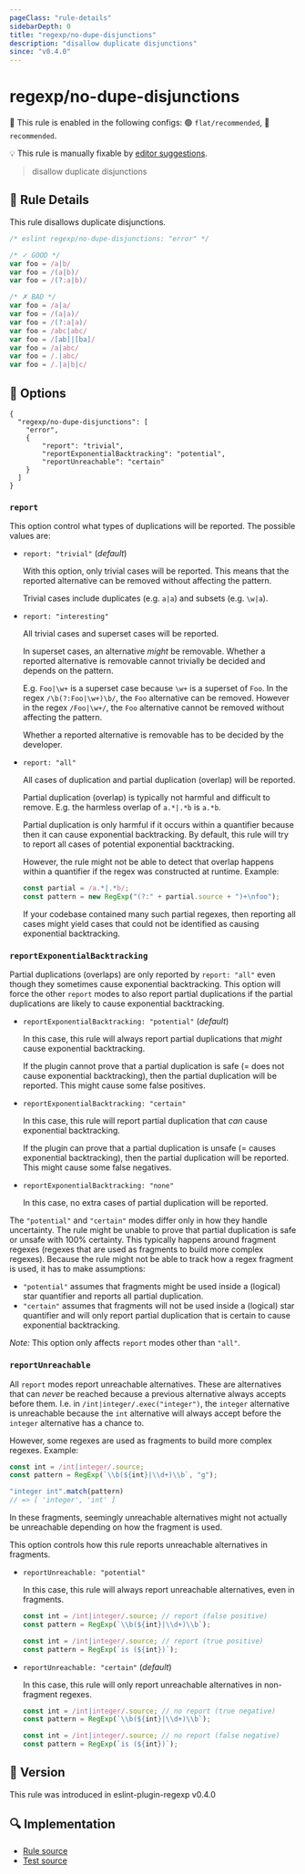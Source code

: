 ```yaml
---
pageClass: "rule-details"
sidebarDepth: 0
title: "regexp/no-dupe-disjunctions"
description: "disallow duplicate disjunctions"
since: "v0.4.0"
---
```

# regexp/no-dupe-disjunctions

💼 This rule is enabled in the following configs: 🟢 `flat/recommended`, 🔵 `recommended`.

💡 This rule is manually fixable by [editor suggestions](https://eslint.org/docs/latest/use/core-concepts#rule-suggestions).

<!-- end auto-generated rule header -->

> disallow duplicate disjunctions

## :book: Rule Details

This rule disallows duplicate disjunctions.

<eslint-code-block>

```js
/* eslint regexp/no-dupe-disjunctions: "error" */

/* ✓ GOOD */
var foo = /a|b/
var foo = /(a|b)/
var foo = /(?:a|b)/

/* ✗ BAD */
var foo = /a|a/
var foo = /(a|a)/
var foo = /(?:a|a)/
var foo = /abc|abc/
var foo = /[ab]|[ba]/
var foo = /a|abc/
var foo = /.|abc/
var foo = /.|a|b|c/
```

</eslint-code-block>

## :wrench: Options

```json5
{
  "regexp/no-dupe-disjunctions": [
    "error",
    {
        "report": "trivial",
        "reportExponentialBacktracking": "potential",
        "reportUnreachable": "certain"
    }
  ]
}
```

### `report`

This option control what types of duplications will be reported. The possible values are:

- `report: "trivial"` (_default_)

  With this option, only trivial cases will be reported. This means that the reported alternative can be removed without affecting the pattern.

  Trivial cases include duplicates (e.g. `a|a`) and subsets (e.g. `\w|a`).

- `report: "interesting"`

  All trivial cases and superset cases will be reported.

  In superset cases, an alternative _might_ be removable. Whether a reported alternative is removable cannot trivially be decided and depends on the pattern.

  E.g. `Foo|\w+` is a superset case because `\w+` is a superset of `Foo`. In the regex `/\b(?:Foo|\w+)\b/`, the `Foo` alternative can be removed. However in the regex `/Foo|\w+/`, the `Foo` alternative cannot be removed without affecting the pattern.

  Whether a reported alternative is removable has to be decided by the developer.

- `report: "all"`

  All cases of duplication and partial duplication (overlap) will be reported.

  Partial duplication (overlap) is typically not harmful and difficult to remove. E.g. the harmless overlap of `a.*|.*b` is `a.*b`.

  Partial duplication is only harmful if it occurs within a quantifier because then it can cause exponential backtracking. By default, this rule will try to report all cases of potential exponential backtracking.

  However, the rule might not be able to detect that overlap happens within a quantifier if the regex was constructed at runtime. Example:

  ```javascript
  const partial = /a.*|.*b/;
  const pattern = new RegExp("(?:" + partial.source + ")+\nfoo");
  ```

  If your codebase contained many such partial regexes, then reporting all cases might yield cases that could not be identified as causing exponential backtracking.

### `reportExponentialBacktracking`

Partial duplications (overlaps) are only reported by `report: "all"` even though they sometimes cause exponential backtracking. This option will force the other `report` modes to also report partial duplications if the partial duplications are likely to cause exponential backtracking.

- `reportExponentialBacktracking: "potential"` (_default_)

  In this case, this rule will always report partial duplications that _might_ cause exponential backtracking.

  If the plugin cannot prove that a partial duplication is safe (= does not cause exponential backtracking), then the partial duplication will be reported. This might cause some false positives.

- `reportExponentialBacktracking: "certain"`

  In this case, this rule will report partial duplication that _can_ cause exponential backtracking.

  If the plugin can prove that a partial duplication is unsafe (= causes exponential backtracking), then the partial duplication will be reported. This might cause some false negatives.

- `reportExponentialBacktracking: "none"`

  In this case, no extra cases of partial duplication will be reported.

The `"potential"` and `"certain"` modes differ only in how they handle uncertainty. The rule might be unable to prove that partial duplication is safe or unsafe with 100% certainty. This typically happens around fragment regexes (regexes that are used as fragments to build more complex regexes). Because the rule might not be able to track how a regex fragment is used, it has to make assumptions:

- `"potential"` assumes that fragments might be used inside a (logical) star quantifier and reports all partial duplication.
- `"certain"` assumes that fragments will not be used inside a (logical) star quantifier and will only report partial duplication that is certain to cause exponential backtracking.

_Note:_ This option only affects `report` modes other than `"all"`.

### `reportUnreachable`

All `report` modes report unreachable alternatives. These are alternatives that can _never_ be reached because a previous alternative always accepts before them. I.e. in `/int|integer/.exec("integer")`, the `integer` alternative is unreachable because the `int` alternative will always accept before the `integer` alternative has a chance to.

However, some regexes are used as fragments to build more complex regexes. Example:

```js
const int = /int|integer/.source;
const pattern = RegExp(`\\b(${int}|\\d+)\\b`, "g");

"integer int".match(pattern)
// => [ 'integer', 'int' ]
```

In these fragments, seemingly unreachable alternatives might not actually be unreachable depending on how the fragment is used.

This option controls how this rule reports unreachable alternatives in fragments.

- `reportUnreachable: "potential"`

  In this case, this rule will always report unreachable alternatives, even in fragments.

  ```js
  const int = /int|integer/.source; // report (false positive)
  const pattern = RegExp(`\\b(${int}|\\d+)\\b`);
  ```

  ```js
  const int = /int|integer/.source; // report (true positive)
  const pattern = RegExp(`is (${int})`);
  ```

- `reportUnreachable: "certain"` (_default_)

  In this case, this rule will only report unreachable alternatives in non-fragment regexes.

  ```js
  const int = /int|integer/.source; // no report (true negative)
  const pattern = RegExp(`\\b(${int}|\\d+)\\b`);
  ```

  ```js
  const int = /int|integer/.source; // no report (false negative)
  const pattern = RegExp(`is (${int})`);
  ```

## :rocket: Version

This rule was introduced in eslint-plugin-regexp v0.4.0

## :mag: Implementation

- [Rule source](https://github.com/ota-meshi/eslint-plugin-regexp/blob/master/lib/rules/no-dupe-disjunctions.ts)
- [Test source](https://github.com/ota-meshi/eslint-plugin-regexp/blob/master/tests/lib/rules/no-dupe-disjunctions.ts)
